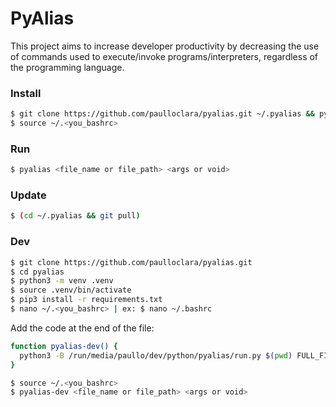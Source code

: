 # PyAlias

This project aims to increase developer productivity by decreasing the use of
commands used to execute/invoke programs/interpreters, regardless of the
programming language.

### Install

```bash
$ git clone https://github.com/paulloclara/pyalias.git ~/.pyalias && python3 ~/.pyalias/install.py
$ source ~/.<you_bashrc>
```

### Run

```bash
$ pyalias <file_name or file_path> <args or void>
```

### Update

```bash
$ (cd ~/.pyalias && git pull)
```

### Dev

```bash
$ git clone https://github.com/paulloclara/pyalias.git
$ cd pyalias
$ python3 -m venv .venv
$ source .venv/bin/activate
$ pip3 install -r requirements.txt
$ nano ~/.<you_bashrc> | ex: $ nano ~/.bashrc
```

Add the code at the end of the file:

```sh
function pyalias-dev() {
  python3 -B /run/media/paullo/dev/python/pyalias/run.py $(pwd) FULL_FILE_PATH=$1 $* --pydev
}
```

```bash
$ source ~/.<you_bashrc>
$ pyalias-dev <file_name or file_path> <args or void>
```
